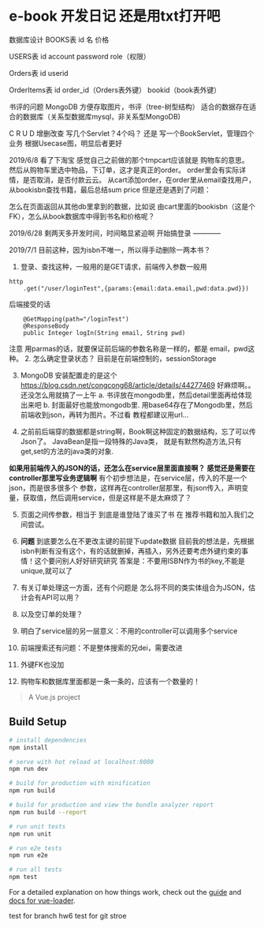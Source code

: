 # e-book 开发日记  还是用txt打开吧

数据库设计
BOOKS表
id    名     价格    

USERS表
id   account      password      role（权限）

Orders表
id		userid

OrderItems表
id	order_id（Orders表外键）	bookid（book表外键）

书评的问题
MongoDB 方便存取图片，书评（tree-树型结构）
适合的数据存在适合的数据库（关系型数据库mysql，非关系型MongoDB)

C R U D
增删改查 写几个Servlet？4个吗？
还是 写一个BookServlet，管理四个业务
根据Usecase图，明显后者更好

2019/6/8
看了下淘宝  感觉自己之前做的那个tmpcart应该就是 购物车的意思。
然后从购物车里选中物品，下订单，这才是真正的order。
order里会有实际详情，是否取消，是否付款云云。
从cart添加order，在order里从email查找用户，从bookisbn查找书籍，最后总结sum price
但是还是遇到了问题：

怎么在页面返回从其他db里拿到的数据，比如说 由cart里面的bookisbn（这是个FK），怎么从book数据库中得到书名和价格呢？

2019/6/28
剩两天多开发时间，时间略显紧迫啊
开始搞登录 ———— 

2019/7/1
目前这种，因为isbn不唯一，所以得手动删除一两本书？
1. 登录、查找这种，一般用的是GET请求，前端传入参数一般用
``` 
http
    .get("/user/loginTest",{params:{email:data.email,pwd:data.pwd}})
```
后端接受的话
```
    @GetMapping(path="/loginTest")
    @ResponseBody
    public Integer logIn(String email, String pwd) 
```
注意 用parmas的话，就要保证前后端的参数名称是一样的，都是 email，pwd这种。
2. 怎么确定登录状态？
目前是在前端控制的，sessionStorage

3. MongoDB
安装配置走的是这个 https://blog.csdn.net/congcong68/article/details/44277469
好麻烦啊。。还没怎么用就搞了一上午
a. 书评放在mongodb里，然后detail里面再给体现出来吧
b. 封面最好也能放mongodb里. 用base64存在了Mongodb里，然后前端收到json，再转为图片。不过看
教程都建议用url...


4. 之前前后端穿的数据都是string啊，Book啊这种固定的数据结构，忘了可以传 Json了。 
JavaBean是指一段特殊的Java类，
就是有默然构造方法,只有get,set的方法的java类的对象.

**如果用前端传入的JSON的话，还怎么在service层里面直接啊？**
**感觉还是需要在controller那里写业务逻辑啊**
有个初步想法是，在service层，传入的不是一个json，而是很多很多个
参数，这样再在controller层那里，有json传入，声明变量，获取值，然后调用service，但是这样是不是太麻烦了？

5. 页面之间传参数，相当于 到底是谁登陆了谁买了书
在 推荐书籍和加入我们之间尝试。

6. **问题** 到底要怎么在不更改主键的前提下update数据
   目前我的想法是，先根据isbn判断有没有这个，有的话就删掉，再插入，另外还要考虑外键约束的事情！这个要问别人好好研究研究
   答案是：不要用ISBN作为书的key,不能是unique,就可以了

7. 有关订单处理这一方面，还有个问题是 怎么将不同的类实体组合为JSON，估计会有API可以用？
8. 以及空订单的处理？
9. 明白了service层的另一层意义：不用的controller可以调用多个service
10. 前端搜索还有问题：不是整体搜索的兄dei，需要改进
11. 外键FK也没加
12. 购物车和数据库里面都是一条一条的，应该有一个数量的！
> A Vue.js project

## Build Setup

``` bash
# install dependencies
npm install

# serve with hot reload at localhost:8080
npm run dev

# build for production with minification
npm run build

# build for production and view the bundle analyzer report
npm run build --report

# run unit tests
npm run unit

# run e2e tests
npm run e2e

# run all tests
npm test
```

For a detailed explanation on how things work, check out the [guide](http://vuejs-templates.github.io/webpack/) and [docs for vue-loader](http://vuejs.github.io/vue-loader).

test for branch hw6
test for git stroe